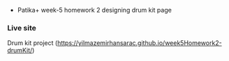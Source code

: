 - Patika+ week-5 homework 2 designing drum kit page
### Live site
Drum kit project (https://yilmazemirhansarac.github.io/week5Homework2-drumKit/)
